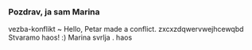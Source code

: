 ### Pozdrav, ja sam Marina
vezba-konflikt
~ Hello, Petar made a conflict.
zxcxzdqwervwejhcewqbd
Stvaramo haos! :) 
Marina svrlja .
haos
